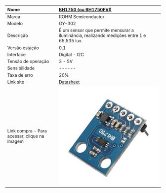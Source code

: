 | Nome | [BH1750 \(ou BH1750FVI\)](https://pt.scribd.com/document/330114210/Rohm-Co-Ltd-Bh1750-datasheet) |
| :--- | :--- |
| Marca | ROHM Semiconductor |
| Modelo | GY-302|
| Descrição | É um sensor que permite mensurar a iluminância, realizando medições entre 1 e 65.535 lux. |
| Versão estação | 0.1 |
| Interface | Digital - I2C |
| Tensão de operação | 3 - 5V |
| Sensibilidade | ------ |
| Taxa de erro | 20% |
| Link site | [Datasheet](https://pt.scribd.com/document/330114210/Rohm-Co-Ltd-Bh1750-datasheet) |
| Link compra - Para acessar, clique na imagem | [![](/assets/bh1750.jpg)](http://www.filipeflop.com/pd-36aec8-sensor-de-luz-bh1750fvi-lux.html) |



